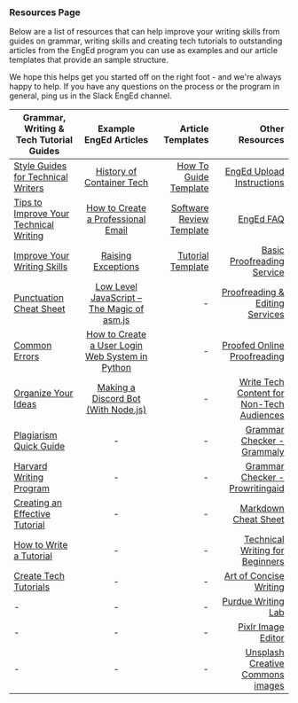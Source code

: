 ### Resources Page
Below are a list of resources that can help improve your writing skills from guides on grammar, writing skills and creating tech tutorials to outstanding articles from the EngEd program you can use as examples and our article templates that provide an sample structure.

We hope this helps get you started off on the right foot - and we're always happy to help. If you have any questions on the process or the program in general, ping us in the Slack EngEd channel.

| Grammar, Writing & Tech Tutorial Guides   |   Example EngEd Articles  |  Article Templates | Other Resources |
|----------|:-------------:|------:|------:|
| [Style Guides for Technical Writers](https://medium.com/technical-writing-is-easy/style-guides-for-technical-writers-72b011f84c4b) |  [History of Container Tech](https://github.com/section-io/engineering-education/blob/master/new_contributors/example_article_submission.md) | [How To Guide Template](https://github.com/section-io/engineering-education/blob/master/new_contributors/how-to-guide-template.md) |[EngEd Upload Instructions](https://github.com/section-io/engineering-education/blob/master/new_contributors/UPLOAD_INSTRUCTIONS.md)|
| [Tips to Improve Your Technical Writing](https://thebestschools.org/magazine/technical-writing-tips/) |   [How to Create a Professional Email](https://www.section.io/engineering-education/creating-professional-email/)   |  [Software Review Template](https://github.com/section-io/engineering-education/blob/master/new_contributors/software-review-template.md) |[EngEd FAQ](https://github.com/section-io/engineering-education/blob/master/new_contributors/FAQ.md)|
| [Improve Your Writing Skills](https://www.wordstream.com/blog/ws/2014/08/07/improve-writing-skills) | [Raising Exceptions](https://www.section.io/engineering-education/raising-exceptions/) |  [Tutorial Template](https://github.com/section-io/engineering-education/blob/master/new_contributors/tutorial-template.md) |[Basic Proofreading Service](https://www.fiverr.com/johnbatsoniii/proofread-and-edit-your-writing-for-publication?context_referrer=user_page&ref_ctx_id=9caf75ed-ce79-4880-b2fc-5b09e92e23d6&pckg_id=1&pos=1)|
| [Punctuation Cheat Sheet](https://www.wikihow.com/Use-English-Punctuation-Correctly) | [Low Level JavaScript – The Magic of asm.js](/low-level-javascript/) | - |[Proofreading & Editing Services](https://www.fiverr.com/categories/writing-translation/proofreading-editing?source=gig_sub_category_link)|
| [Common Errors](https://brians.wsu.edu/common-errors/) | [How to Create a User Login Web System in Python](/user-login-web-system/) |  - |[Proofed Online Proofreading](https://getproofed.com/)|
| [Organize Your Ideas](https://www.infoplease.com/homework-help/writing-grammar/homework-center-writing-skills-how-write-essay-advanced-1#organize) | [Making a Discord Bot (With Node.js)](/discord-bot-node/) |  - |[Write Tech Content for Non-Tech Audiences](https://learn.g2.com/write-tech-content-for-non-technical-audiences)|
| [Plagiarism Quick Guide](https://www.scribbr.com/category/plagiarism/) | - |    - |[Grammar Checker - Grammaly](https://www.grammarly.com/)|
| [Harvard Writing Program](https://writingproject.fas.harvard.edu/pages/writing-guides) | - |  - |[Grammar Checker - Prowritingaid](https://prowritingaid.com/Free)|
| [Creating an Effective Tutorial](https://freelancetofreedomproject.com/seven-steps-to-creating-an-effective-tutorial/) | - |  - |[Markdown Cheat Sheet](https://www.markdownguide.org/cheat-sheet/)|
| [How to Write a Tutorial](https://www.wikihow.com/Write-a-Tutorial) | - | - |[Technical Writing for Beginners](https://www.freecodecamp.org/news/technical-writing-for-beginners/)|
| [Create Tech Tutorials](https://medium.com/handlebar-labs/how-to-create-tech-tutorials-7f3ecdc29f82) | - |  - | [Art of Concise Writing](https://technicalwritingtoolbox.com/2012/04/13/the-art-of-concise-writing/)|
|  - |  - |  - | [Purdue Writing Lab](https://owl.purdue.edu/owl_exercises/sentence_structure/sentence_structure/run_ons_comma_splices_and_fused_sentences.html) |
|  - |  - |  - | [Pixlr Image Editor](https://pixlr.com/e) |
|  - |  - |  - | [Unsplash Creative Commons images](https://unsplash.com/) |
